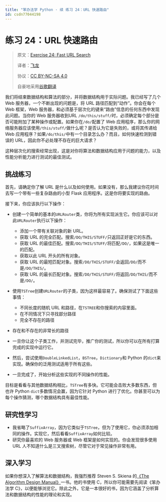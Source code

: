 ```yaml
---
title: "笨办法学 Python · 续 练习 24：URL 快速路由"
id: csdn77044198
---
```


# 练习 24：URL 快速路由

> 原文：[Exercise 24: Fast URL Search](https://learncodethehardway.org/more-python-book/ex24.html)
> 
> 译者：[飞龙](https://github.com/wizardforcel)
> 
> 协议：[CC BY-NC-SA 4.0](http://creativecommons.org/licenses/by-nc-sa/4.0/)
> 
> 自豪地采用[谷歌翻译](https://translate.google.cn/)

我们将结束数据结构和算法的部分，并将数据结构用于实际问题。我已经写了几个 Web 服务器，一个不断出现的问题是，将 URL 路径匹配到“动作”。你会在每个 Web 框架，Web 服务器，和必须基于层次化的键来“路由”信息的任何东西中发现此问题。当你的 Web 服务器收到URL `/do/this/stuff/`时，必须确定每个部分是否可能附加了某种操作或配置。如果你在`/do/`配置了 Web 应用程序，那么你的网络服务器应该使用`/this/stuff/`做什么呢？是否认为它是失败的，或将其传递给 Web 应用程序？如果`/do/this/`中有一个目录怎么办？而且，如何快速检测到错误的 URL，因此你不必处理不存在的巨大请求？

这种层次化的搜索经常出现，这是对你将算法和数据结构应用于问题的能力，以及性能分析能力进行测试的最佳测试。

## 挑战练习

首先，请确定你了解 URL 是什么以及如何使用。如果没有，那么我建议你花时间去写一个带有一些复杂路由的小型 Flask 应用程序。这是你将要实现的路由。

接下来，你应该执行以下操作：

*   创建一个简单的基本的`URLRouter`类，你将为所有实现派生它。你应该可以对此`URLRouter`执行以下操作：

    *   添加一个带有关联对象的新 URL。
    *   获取 URL 的完全匹配。搜索`/DO/THIS/STUFF/`只返回正好是它的东西。
    *   获取 URL 的最佳匹配。搜索`/DO/THIS/STUFF/`将匹配`/DO/`，如果这是唯一的匹配。
    *   获取以此 URL 开头的所有对象。
    *   获取 URL 的最短匹配对象。搜索`/DO/THIS/STUFF/`会返回`/DO/`而不是`/DO/THIS/`。
    *   获取 URL 的最长匹配对象。搜索`/DO/THIS/STUFF/`将返回`/DO/THIS/`而不是`/DO/`。
*   使用`TSTree`创建`URLRouter`的子类，因为这样最容易了。确保测试了下面这些事情：

    *   不同长度的随机 URL 和路径，在`TSTREE`和你搜索的内容里面。
    *   在不同情况下只寻找部分路径
    *   完全不存在的路径
*   存在和不存在的非常长的路径
*   一旦你让这个子类工作，并测试完毕，推广你的测试，所以你可以在所有打算完成的实现中运行它。
*   然后，尝试使用`DoubleLinkedList`，`BSTree`，`Dictionary`和 Python 的`dict`来实现。确保你的泛用测试适用于所有这些。
*   一旦完成了，开始分析这些实现的不同操作的性能。

目标是看看与其他数据结构相比，`TSTree`有多快。它可能会击败大多数东西，但也许 Python `dict`多数情况会赢，因为它针对 Python 进行了优化。你甚至可以为每个操作猜测，哪个数据结构具有最佳性能。

## 研究性学习

*   我省略了`SuffixArray`，因为它类似于`TSTree`，但为了使用它，你必须添加相同的操作。实现它，然后看看`SuffixArray`如何比较。
*   研究你最喜欢的 Web 服务器或 Web 框架是如何实现的。你会发现很多使用 URL 人不知道什么是三叉搜索树，尽管它对于常见操作非常有用。

## 深入学习

如果你想深入了解算法和数据结构，我强烈推荐 Steven S. Skiena 的[《The Algorithm Design Manual》](http://amzn.to/2qIA3ai)一书。他的书使用 C，所以你可能需要先阅读《笨办法学 C》，以便能够浏览它。除此之外，它是一本很好的书，因为它涵盖了分析算法和数据结构的性能的理论和实现。